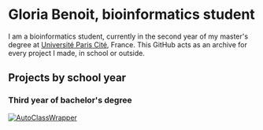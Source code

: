 # Gloria Benoit, bioinformatics student

I am a bioinformatics student, currently in the second year of my master's degree at [Université Paris Cité](https://u-paris.fr/en/), France. This GitHub acts as an archive for every project I made, in school or outside.

## Projects by school year

### Third year of bachelor's degree

[![AutoClassWrapper](https://github-readme-stats.vercel.app/api/pin/?username=gloriabenoit&repo=autoclasswrapper&show_owner=true)](https://github.com/pierrepo/Regex-Family-Domain)
